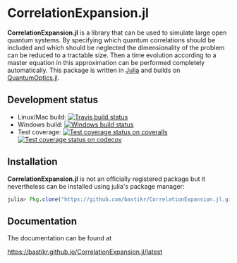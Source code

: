 # CorrelationExpansion.jl

**CorrelationExpansion.jl** is a library that can be used to simulate large open quantum systems. By specifying which quantum correlations should be included and which should be neglected the dimensionality of the problem can be reduced to a tractable size. Then a time evolution according to a master equation in this approximation can be performed completely automatically.
This package is written in [Julia] and builds on [QuantumOptics.jl].


## Development status

  * Linux/Mac build: [![Travis build status][travis-img]][travis-url]
  * Windows build: [![Windows build status][appveyor-img]][appveyor-url]
  * Test coverage:
        [![Test coverage status on coveralls][coveralls-img]][coveralls-url]
        [![Test coverage status on codecov][codecov-img]][codecov-url]


## Installation

**CorrelationExpansion.jl** is not an officially registered package but it nevertheless can be installed using julia's package manager:

```julia
julia> Pkg.clone("https://github.com/bastikr/CorrelationExpansion.jl.git")
```

## Documentation

The documentation can be found at

https://bastikr.github.io/CorrelationExpansion.jl/latest


[Julia]: http://julialang.org
[qojulia]: https://github.com/qojulia
[QuantumOptics.jl]: https://bastikr.github.io/QuantumOptics.jl

[travis-url]: https://travis-ci.org/bastikr/CorrelationExpansion.jl
[travis-img]: https://api.travis-ci.org/bastikr/CorrelationExpansion.jl.png?branch=master

[appveyor-url]: https://ci.appveyor.com/project/bastikr/correlationexpansion-jl/branch/master
[appveyor-img]: https://ci.appveyor.com/api/projects/status/heib5o43485r90uq/branch/master?svg=true

[coveralls-url]: https://coveralls.io/github/bastikr/CorrelationExpansion.jl?branch=master
[coveralls-img]: https://coveralls.io/repos/github/bastikr/CorrelationExpansion.jl/badge.svg?branch=master

[codecov-url]: https://codecov.io/gh/bastikr/CorrelationExpansion.jl
[codecov-img]: https://codecov.io/gh/bastikr/CorrelationExpansion.jl/branch/master/graph/badge.svg
